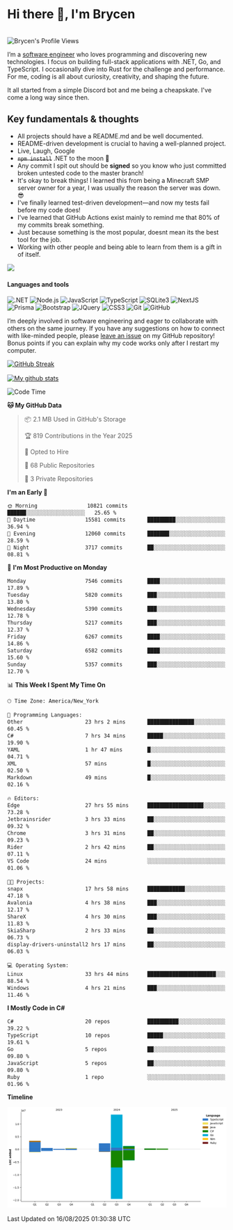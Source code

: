 # Hi there 👋, I'm Brycen

<br>
<img src="https://komarev.com/ghpvc/?username=BrycensRanch" alt="Brycen's Profile Views" />

I’m a [software engineer](https://en.wikipedia.org/wiki/Software_engineering) who loves programming and discovering new technologies. I focus on building full-stack applications with .NET, Go, and TypeScript. I occasionally dive into Rust for the challenge and performance. For me, coding is all about curiosity, creativity, and shaping the future.

It all started from a simple Discord bot and me being a cheapskate. I've come a long way since then.

## Key fundamentals & thoughts

- All projects should have a README.md and be well documented.
- README-driven development is crucial to having a well-planned project.
- Live, Laugh, Google
- ~~`npm install`~~ .NET to the moon 🚀
- Any commit I spit out should be **signed** so you know who just committed broken untested code to the master branch!
- It's okay to break things! I learned this from being a Minecraft SMP server owner for a year, I was usually the reason the server was down. 😎
- I've finally learned test-driven development—and now my tests fail before my code does!
- I've learned that GitHub Actions exist mainly to remind me that 80% of my commits break something.
- Just because something is the most popular, doesnt mean its the best tool for the job.
- Working with other people and being able to learn from them is a gift in of itself.

<img src="https://res.cloudinary.com/practicaldev/image/fetch/s--OoBLh7-Q--/c_limit%2Cf_auto%2Cfl_progressive%2Cq_auto%2Cw_880/https://cdn-images-1.medium.com/max/1614/1%2A8BlqJ8lNVZzuRjAg1mZ50w.png" height="400"/>

<h4>Languages and tools</h4>
<p>
  <img src="https://img.shields.io/badge/.NET-%23512BD4.svg?&style=for-the-badge&logo=dotnet&logoColor=white" alt=".NET" />
  <img src="https://img.shields.io/badge/node.js%20-%2343853D.svg?&style=for-the-badge&logo=node.js&logoColor=white" alt="Node.js" />
  <img src="https://img.shields.io/badge/javascript%20-%23323330.svg?&style=for-the-badge&logo=javascript&logoColor=%23F7DF1E" alt="JavaScript" />
  <img src="https://img.shields.io/badge/typescript%20-%23323330.svg?&style=for-the-badge&logo=typescript&logoColor=#3467eb" alt="TypeScript" />
  <img src="https://img.shields.io/badge/sqlite3%20-%23323330.svg?&style=for-the-badge&logo=sqlite&logoColor=#3467eb" alt="SQLite3" />
  <img src="https://img.shields.io/badge/Next.JS%20-%23323330.svg?&style=for-the-badge&logo=next.js&logoColor=#3467eb" alt="NextJS" />
  <img src="https://img.shields.io/badge/Prisma%20-%23323330.svg?&style=for-the-badge&logo=prisma&logoColor=#3467eb" alt="Prisma" />
  <img src="https://img.shields.io/badge/bootstrap%20-%23323330.svg?&style=for-the-badge&logo=bootstrap" alt="Bootstrap" />
  <img src="https://img.shields.io/badge/jquery%20-%23323330.svg?&style=for-the-badge&logo=jquery" alt="JQuery" />
  <img src="https://img.shields.io/badge/css3%20-%23323330.svg?&style=for-the-badge&logo=css3" alt="CSS3" />
  <img src="https://img.shields.io/badge/git%20-%23323330.svg?&style=for-the-badge&logo=git" alt="Git" />
  <img src="https://img.shields.io/badge/github%20-%23323330.svg?&style=for-the-badge&logo=github" alt="GitHub" />
</p>

I’m deeply involved in software engineering and eager to collaborate with others on the same journey. If you have any suggestions on how to connect with like-minded people, please [leave an issue](https://github.com/BrycensRanch/BrycensRanch/issues/new) on my GitHub repository! Bonus points if you can explain why my code works only after I restart my computer. 

<p><a href="https://git.io/streak-stats"><img src=https://github-readme-streak-stats-eight.vercel.app?user=BrycensRanch&amp;theme=dark&amp;hide_border=true&fire=EB5454&amp;ring=0CEB19" alt="GitHub Streak"></a></p>

<a href="https://github.com/anuraghazra/github-readme-stats">
  <img align="center" src="https://github-readme-stats.anuraghazra1.vercel.app/api?username=BrycensRanch&show_icons=true&line_height=27&include_all_commits=true" alt="My github stats" />
</a>

<!--START_SECTION:waka-->
![Code Time](http://img.shields.io/badge/Code%20Time-2%2C527%20hrs%2050%20mins-blue)

**🐱 My GitHub Data** 

> 📦 2.1 MB Used in GitHub's Storage 
 > 
> 🏆 819 Contributions in the Year 2025
 > 
> 💼 Opted to Hire
 > 
> 📜 68 Public Repositories 
 > 
> 🔑 3 Private Repositories 
 > 
**I'm an Early 🐤** 

```text
🌞 Morning                10821 commits       ██████░░░░░░░░░░░░░░░░░░░   25.65 % 
🌆 Daytime                15581 commits       █████████░░░░░░░░░░░░░░░░   36.94 % 
🌃 Evening                12060 commits       ███████░░░░░░░░░░░░░░░░░░   28.59 % 
🌙 Night                  3717 commits        ██░░░░░░░░░░░░░░░░░░░░░░░   08.81 % 
```
📅 **I'm Most Productive on Monday** 

```text
Monday                   7546 commits        ████░░░░░░░░░░░░░░░░░░░░░   17.89 % 
Tuesday                  5820 commits        ███░░░░░░░░░░░░░░░░░░░░░░   13.80 % 
Wednesday                5390 commits        ███░░░░░░░░░░░░░░░░░░░░░░   12.78 % 
Thursday                 5217 commits        ███░░░░░░░░░░░░░░░░░░░░░░   12.37 % 
Friday                   6267 commits        ████░░░░░░░░░░░░░░░░░░░░░   14.86 % 
Saturday                 6582 commits        ████░░░░░░░░░░░░░░░░░░░░░   15.60 % 
Sunday                   5357 commits        ███░░░░░░░░░░░░░░░░░░░░░░   12.70 % 
```


📊 **This Week I Spent My Time On** 

```text
🕑︎ Time Zone: America/New_York

💬 Programming Languages: 
Other                    23 hrs 2 mins       ███████████████░░░░░░░░░░   60.45 % 
C#                       7 hrs 34 mins       █████░░░░░░░░░░░░░░░░░░░░   19.90 % 
YAML                     1 hr 47 mins        █░░░░░░░░░░░░░░░░░░░░░░░░   04.71 % 
XML                      57 mins             █░░░░░░░░░░░░░░░░░░░░░░░░   02.50 % 
Markdown                 49 mins             █░░░░░░░░░░░░░░░░░░░░░░░░   02.16 % 

🔥 Editors: 
Edge                     27 hrs 55 mins      ██████████████████░░░░░░░   73.28 % 
Jetbrainsrider           3 hrs 33 mins       ██░░░░░░░░░░░░░░░░░░░░░░░   09.32 % 
Chrome                   3 hrs 31 mins       ██░░░░░░░░░░░░░░░░░░░░░░░   09.23 % 
Rider                    2 hrs 42 mins       ██░░░░░░░░░░░░░░░░░░░░░░░   07.11 % 
VS Code                  24 mins             ░░░░░░░░░░░░░░░░░░░░░░░░░   01.06 % 

🐱‍💻 Projects: 
snapx                    17 hrs 58 mins      ████████████░░░░░░░░░░░░░   47.18 % 
Avalonia                 4 hrs 38 mins       ███░░░░░░░░░░░░░░░░░░░░░░   12.17 % 
ShareX                   4 hrs 30 mins       ███░░░░░░░░░░░░░░░░░░░░░░   11.83 % 
SkiaSharp                2 hrs 33 mins       ██░░░░░░░░░░░░░░░░░░░░░░░   06.73 % 
display-drivers-uninstall2 hrs 17 mins       ██░░░░░░░░░░░░░░░░░░░░░░░   06.03 % 

💻 Operating System: 
Linux                    33 hrs 44 mins      ██████████████████████░░░   88.54 % 
Windows                  4 hrs 21 mins       ███░░░░░░░░░░░░░░░░░░░░░░   11.46 % 
```

**I Mostly Code in C#** 

```text
C#                       20 repos            ██████████░░░░░░░░░░░░░░░   39.22 % 
TypeScript               10 repos            █████░░░░░░░░░░░░░░░░░░░░   19.61 % 
Go                       5 repos             ██░░░░░░░░░░░░░░░░░░░░░░░   09.80 % 
JavaScript               5 repos             ██░░░░░░░░░░░░░░░░░░░░░░░   09.80 % 
Ruby                     1 repo              ░░░░░░░░░░░░░░░░░░░░░░░░░   01.96 % 
```



**Timeline**

![Lines of Code chart](https://raw.githubusercontent.com/BrycensRanch/BrycensRanch/main/assets/bar_graph.png)


 Last Updated on 16/08/2025 01:30:38 UTC
<!--END_SECTION:waka-->

<!--
**BrycensRanch/BrycensRanch** is a ✨ _special_ ✨ repository because its `README.md` (this file) appears on your GitHub profile.

Here are some ideas to get you started:

- 🔭 I’m currently working on ...
- 🌱 I’m currently learning ...
- 👯 I’m looking to collaborate on ...
- 🤔 I’m looking for help with ...
- 💬 Ask me about ...
- 📫 How to reach me: ...
- 😄 Pronouns: ...
- ⚡ Fun fact: ...
-->

